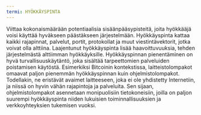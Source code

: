 ```yaml
---
termi: HYÖKKÄYSPINTA
---
```


Viittaa kokonaismäärään potentiaalisia sisäänpääsypisteitä, joita hyökkääjä voisi käyttää hyväkseen päästäkseen järjestelmään. Hyökkäyspinta kattaa kaikki rajapinnat, palvelut, portit, protokollat ja muut viestintävektorit, jotka voivat olla alttiina. Laajentunut hyökkäyspinta lisää haavoittuvuuksia, tehden järjestelmästä alttiimman hyökkäyksille. Hyökkäyspinnan pienentäminen on hyvä turvallisuuskäytäntö, joka sisältää tarpeettomien palveluiden poistamisen käytöstä. Esimerkiksi Bitcoinin kontekstissa, laitteistolompakot omaavat paljon pienemmän hyökkäyspinnan kuin ohjelmistolompakot. Todellakin, ne eristävät avaimet laitteeseen, joka ei ole yhdistetty Internetiin, ja niissä on hyvin vähän rajapintoja ja palveluita. Sen sijaan, ohjelmistolompakot asennetaan monipuolisiin tietokoneisiin, joilla on paljon suurempi hyökkäyspinta niiden lukuisien toiminnallisuuksien ja verkkoyhteyksien tukemisen vuoksi.